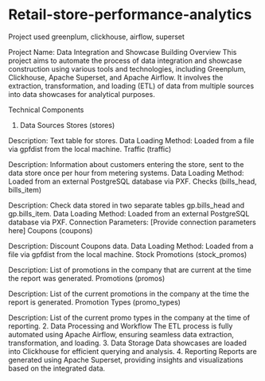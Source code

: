 # Retail-store-performance-analytics
Project used greenplum, clickhouse, airflow, superset

Project Name: Data Integration and Showcase Building
Overview
This project aims to automate the process of data integration and showcase construction using various tools and technologies, including Greenplum, Clickhouse, Apache Superset, and Apache Airflow. It involves the extraction, transformation, and loading (ETL) of data from multiple sources into data showcases for analytical purposes.

Technical Components
1. Data Sources
Stores (stores)

Description: Text table for stores.
Data Loading Method: Loaded from a file via gpfdist from the local machine.
Traffic (traffic)

Description: Information about customers entering the store, sent to the data store once per hour from metering systems.
Data Loading Method: Loaded from an external PostgreSQL database via PXF.
Checks (bills_head, bills_item)

Description: Check data stored in two separate tables gp.bills_head and gp.bills_item.
Data Loading Method: Loaded from an external PostgreSQL database via PXF.
Connection Parameters: [Provide connection parameters here]
Coupons (coupons)

Description: Discount Coupons data.
Data Loading Method: Loaded from a file via gpfdist from the local machine.
Stock Promotions (stock_promos)

Description: List of promotions in the company that are current at the time the report was generated.
Promotions (promos)

Description: List of the current promotions in the company at the time the report is generated.
Promotion Types (promo_types)

Description: List of the current promo types in the company at the time of reporting.
2. Data Processing and Workflow
The ETL process is fully automated using Apache Airflow, ensuring seamless data extraction, transformation, and loading.
3. Data Storage
Data showcases are loaded into Clickhouse for efficient querying and analysis.
4. Reporting
Reports are generated using Apache Superset, providing insights and visualizations based on the integrated data.